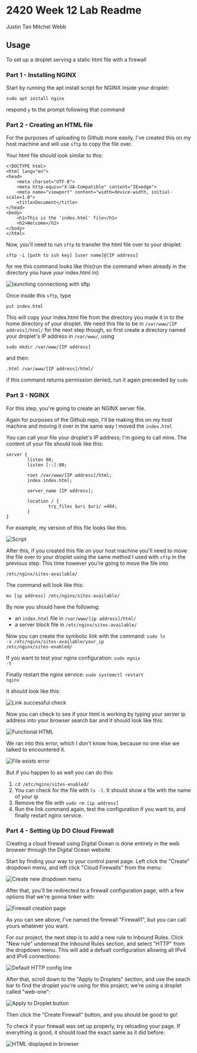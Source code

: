 ﻿# 2420 Week 12 Lab Readme
Justin Tan
Mitchel Webb
## Usage
To set up a droplet serving a static html file with a firewall

### Part 1 - Installing NGINX
Start by running the apt install script for NGINX inside your droplet:
```
sudo apt install nginx
```

respond `y` to the prompt following that command

### Part 2 - Creating an HTML file

For the purposes of uploading to Github more easily, I've created this on my host machine and will use `sftp` to copy the file over.

Your html file should look similar to this:
```
<!DOCTYPE html>
<html lang="en">
<head>
    <meta charset="UTF-8">
    <meta http-equiv="X-UA-Compatible" content="IE=edge">
    <meta name="viewport" content="width=device-width, initial-scale=1.0">
    <title>Document</title>
</head>
<body>
    <h1>This is the 'index.html' file</h1>
    <h2>Welcome</h2>
</body>
</html>
```

Now, you'll need to run `sftp` to transfer the html file over to your droplet:
```
sftp -i [path to ssh key] [user name]@[IP address]
```

for me this command looks like this(run the command when already in the directory you have your index.html in):  

![launching connectiong with sftp](images/sftp_connect.PNG)

Once inside this `sftp`, type
```
put index.html
```
This will copy your index.html file from the directory you made it in to the home directory of your droplet. We need this file to be in `/var/www/[IP address]/html/` for the next step though, so first create a directory named your droplet's IP address in `/var/www/`, using
```
sudo mkdir /var/www/[IP address]
```

and then:
```
.html /var/www/[IP address]/html/
```
if this command returns permission denied, run it again preceeded by `sudo`

### Part 3 - NGINX

For this step, you're going to create an NGINX server file. 

Again for purposes of the Github repo, I'll be making this on my host machine and moving it over in the same way I moved the `index.html`

You can call your file your droplet's IP address; I'm going to call mine. The content of your file should look like this:
```
server {
        listen 80;
        listen [::]:80;

        root /var/www/[IP address]/html;
        index index.html;

        server_name [IP address];

        location / {
                try_files $uri $uri/ =404;
        }
}
```
For example, my version of this file looks like this:  

![Script](./images/159_223_201_162.PNG)

After this, if you created this file on your host machine you'll need to move the file over to your droplet using the same method I used with `sftp` in the previous step. This time however you're going to move the file into
```
/etc/nginx/sites-available/
```

The command will look like this:
```
mv [ip address] /etc/nginx/sites-available/
```
By now you should have the following:
<ul>
    <li>
        an <code>index.html</code> file in <code>/var/www/[ip address]/html/</code>
    </li>
    <li>
        a server block file in <code>/etc/nginx/sites-available/</code>
    </li>
</ul>

Now you can create the symbolic link with the command: 
<code>sudo ln -s /etc/nginx/sites-available/your_ip /etc/nginx/sites-enabled/</code>

If you want to test your nginx configuration:
<code>sudo ngnix -t</code>

Finally restart the nginx service:
<code>sudo systemctl restart nginx</code>

It should look like this:  

![Link successful check](./images/sym_link_create_check.PNG)

Now you can check to see if your html is working by typing your server ip address into your browser search bar and it should look like this:  

![Functional HTML](./images/functioning_html.PNG)

We ran into this error, which I don't know how, because no one else we talked to encountered it.  

![File exists error](./images/sym_link_fail.PNG)

But if you happen to as well you can do this:

<ol>
    <li>
        <code>cd /etc/nginx/sites-enabled/</code>
    </li>
    <li>
        You can check for the file with <code>ls -l</code>. It should show a file with the name of your ip
    </li>
    <li>
        Remove the file with <code>sudo rm [ip address]</code>
    </li>
    <li>
        Run the link command again, test the configuration if you want to, and finally restart nginx service.
    </li>
</ol>


### Part 4 - Setting Up DO Cloud Firewall

Creating a cloud firewall using Digital Ocean is done entirely in the web browser through the Digital Ocean website.

Start by finding your way to your control panel page. Left click the "Create" dropdown menu, and left click "Cloud Firewalls" from the menu:  

![Create new dropdown menu](./images/create_new_cloud_firewall.PNG)

After that, you'll be redirected to a firewall configuration page, with a few options that we're gonna tinker with:  

![Firewall creation page](./images/firewall_config.PNG)

As you can see above, I've named the firewall "Firewall1", but you can call yours whatever you want.

For our project, the next step is to add a new rule to Inbound Rules. Click "New rule" underneat the Inbound Rules section, and select "HTTP" from the dropdown menu. This will add a defualt configuration allowing all IPv4 and IPv6 connections:  

![Default HTTP config line](./images/http_config.PNG)

After that, scroll down to the "Apply to Droplets" section, and use the seach bar to find the droplet you're using for this project; we're using a droplet called "web-one":  

![Apply to Droplet button](./images/apply_to_droplets.PNG)

Then click the "Create Firewall" button, and you should be good to go!

To check if your firewall was set up properly, try reloading your page. If everything is good, it should load the exact same as it did before:  

![HTML displayed in browser](./images/final.PNG)
